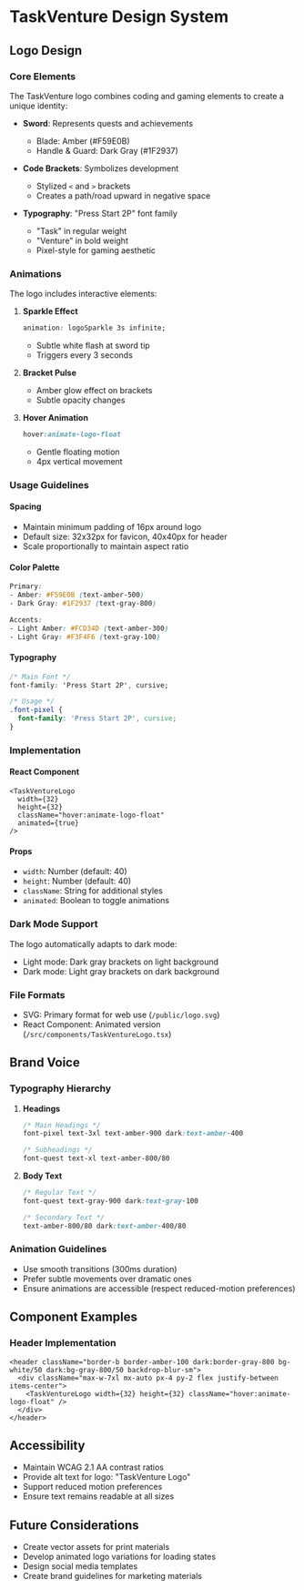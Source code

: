 # TaskVenture Design System

## Logo Design

### Core Elements
The TaskVenture logo combines coding and gaming elements to create a unique identity:

- **Sword**: Represents quests and achievements
  - Blade: Amber (#F59E0B)
  - Handle & Guard: Dark Gray (#1F2937)
  
- **Code Brackets**: Symbolizes development
  - Stylized `<` and `>` brackets
  - Creates a path/road upward in negative space
  
- **Typography**: "Press Start 2P" font family
  - "Task" in regular weight
  - "Venture" in bold weight
  - Pixel-style for gaming aesthetic

### Animations
The logo includes interactive elements:

1. **Sparkle Effect**
   ```css
   animation: logoSparkle 3s infinite;
   ```
   - Subtle white flash at sword tip
   - Triggers every 3 seconds

2. **Bracket Pulse**
   - Amber glow effect on brackets
   - Subtle opacity changes

3. **Hover Animation**
   ```css
   hover:animate-logo-float
   ```
   - Gentle floating motion
   - 4px vertical movement

### Usage Guidelines

#### Spacing
- Maintain minimum padding of 16px around logo
- Default size: 32x32px for favicon, 40x40px for header
- Scale proportionally to maintain aspect ratio

#### Color Palette
```css
Primary:
- Amber: #F59E0B (text-amber-500)
- Dark Gray: #1F2937 (text-gray-800)

Accents:
- Light Amber: #FCD34D (text-amber-300)
- Light Gray: #F3F4F6 (text-gray-100)
```

#### Typography
```css
/* Main Font */
font-family: 'Press Start 2P', cursive;

/* Usage */
.font-pixel {
  font-family: 'Press Start 2P', cursive;
}
```

### Implementation

#### React Component
```tsx
<TaskVentureLogo
  width={32}
  height={32}
  className="hover:animate-logo-float"
  animated={true}
/>
```

#### Props
- `width`: Number (default: 40)
- `height`: Number (default: 40)
- `className`: String for additional styles
- `animated`: Boolean to toggle animations

### Dark Mode Support
The logo automatically adapts to dark mode:
- Light mode: Dark gray brackets on light background
- Dark mode: Light gray brackets on dark background

### File Formats
- SVG: Primary format for web use (`/public/logo.svg`)
- React Component: Animated version (`/src/components/TaskVentureLogo.tsx`)

## Brand Voice

### Typography Hierarchy
1. **Headings**
   ```css
   /* Main Headings */
   font-pixel text-3xl text-amber-900 dark:text-amber-400

   /* Subheadings */
   font-quest text-xl text-amber-800/80
   ```

2. **Body Text**
   ```css
   /* Regular Text */
   font-quest text-gray-900 dark:text-gray-100

   /* Secondary Text */
   text-amber-800/80 dark:text-amber-400/80
   ```

### Animation Guidelines
- Use smooth transitions (300ms duration)
- Prefer subtle movements over dramatic ones
- Ensure animations are accessible (respect reduced-motion preferences)

## Component Examples

### Header Implementation
```tsx
<header className="border-b border-amber-100 dark:border-gray-800 bg-white/50 dark:bg-gray-800/50 backdrop-blur-sm">
  <div className="max-w-7xl mx-auto px-4 py-2 flex justify-between items-center">
    <TaskVentureLogo width={32} height={32} className="hover:animate-logo-float" />
  </div>
</header>
```

## Accessibility
- Maintain WCAG 2.1 AA contrast ratios
- Provide alt text for logo: "TaskVenture Logo"
- Support reduced motion preferences
- Ensure text remains readable at all sizes

## Future Considerations
- Create vector assets for print materials
- Develop animated logo variations for loading states
- Design social media templates
- Create brand guidelines for marketing materials
